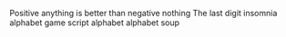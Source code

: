 Positive anything is better than negative nothing
The last digit
insomnia alphabet game script
alphabet
alphabet soup
